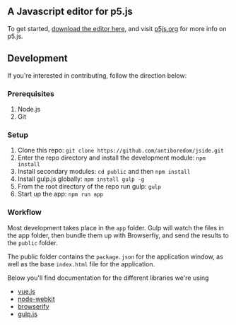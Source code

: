 ## A Javascript editor for p5.js

To get started, [download the editor here](https://github.com/antiboredom/jside/releases/latest), and visit [p5js.org](http://p5js.org) for more info on p5.js.

## Development

If you're interested in contributing, follow the direction below:

### Prerequisites

1. Node.js
2. Git

### Setup

1. Clone this repo: `git clone https://github.com/antiboredom/jside.git`
2. Enter the repo directory and install the development module: `npm
   install`
3. Install secondary modules: `cd public` and then `npm install`
4. Install gulp.js globally: `npm install gulp -g`
5. From the root directory of the repo run gulp: `gulp`
6. Start up the app: `npm run app`

### Workflow

Most development takes place in the `app` folder. Gulp will watch the files in the app folder, then bundle them up with Browserfiy, and send the results to the `public` folder.

The public folder contains the `package.json` for the application window, as well as the base `index.html` file for the application.

Below you'll find documentation for the different libraries we're using
* [vue.js](http://vuejs.org/)
* [node-webkit](https://github.com/rogerwang/node-webkit/wiki)
* [browserify](http://browserify.org/)
* [gulp.js](http://gulpjs.com/)
